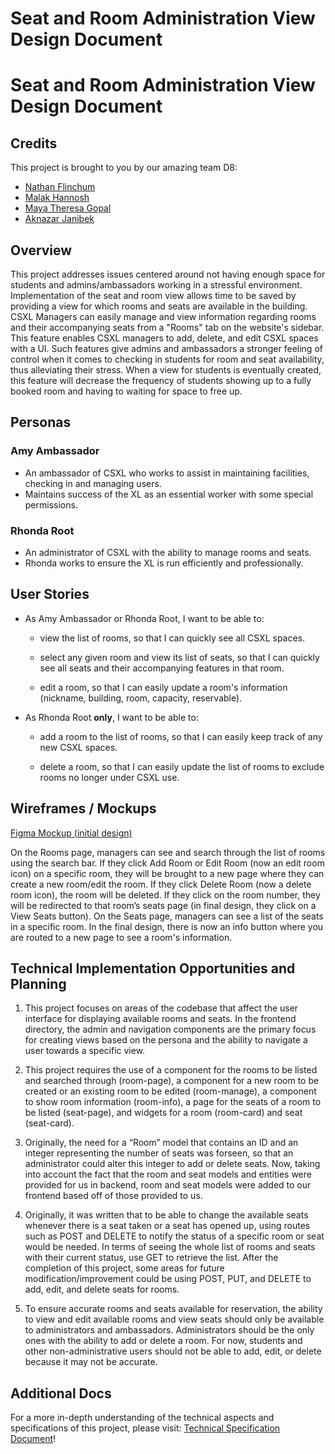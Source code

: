 # Seat and Room Administration View Design Document

# Seat and Room Administration View Design Document

## Credits

This project is brought to you by our amazing team D8:

- [Nathan Flinchum](https://github.com/nathanlf)
- [Malak Hannosh](https://github.com/malakhannosh)
- [Maya Theresa Gopal](https://github.com/mayather)
- [Aknazar Janibek](https://github.com/ajanibekcode)

## Overview

This project addresses issues centered around not having enough space for students and admins/ambassadors working in a stressful environment. Implementation of the seat and room view allows time to be saved by providing a view for which rooms and seats are available in the building. CSXL Managers can easily manage and view information regarding rooms and their accompanying seats from a "Rooms" tab on the website's sidebar. This feature enables CSXL managers to add, delete, and edit CSXL spaces with a UI. Such features give admins and ambassadors a stronger feeling of control when it comes to checking in students for room and seat availability, thus alleviating their stress. When a view for students is eventually created, this feature will decrease the frequency of students showing up to a fully booked room and having to waiting for space to free up.

## Personas

### Amy Ambassador

- An ambassador of CSXL who works to assist in maintaining facilities, checking in and managing users.
- Maintains success of the XL as an essential worker with some special permissions.

### Rhonda Root

- An administrator of CSXL with the ability to manage rooms and seats.
- Rhonda works to ensure the XL is run efficiently and professionally.

## User Stories

- As Amy Ambassador or Rhonda Root, I want to be able to:

  - view the list of rooms, so that I can quickly see all CSXL spaces.

  - select any given room and view its list of seats, so that I can quickly see all seats and their accompanying features in that room.

  - edit a room, so that I can easily update a room's information (nickname, building, room, capacity, reservable).

- As Rhonda Root **only**, I want to be able to:

  - add a room to the list of rooms, so that I can easily keep track of any new CSXL spaces.

  - delete a room, so that I can easily update the list of rooms to exclude rooms no longer under CSXL use.

## Wireframes / Mockups

[Figma Mockup (initial design)](https://www.figma.com/file/xK2MeKeAjWPKylptcLgjIY/Untitled?type=design&node-id=0-1&mode=design&t=SmvHrcxg7oMe67RO-0)

On the Rooms page, managers can see and search through the list of rooms using the search bar. If they click Add Room or Edit Room (now an edit room icon) on a specific room, they will be brought to a new page where they can create a new room/edit the room. If they click Delete Room (now a delete room icon), the room will be deleted. If they click on the room number, they will be redirected to that room’s seats page (in final design, they click on a View Seats button). On the Seats page, managers can see a list of the seats in a specific room. In the final design, there is now an info button where you are routed to a new page to see a room's information.

## Technical Implementation Opportunities and Planning

1. This project focuses on areas of the codebase that affect the user interface for displaying available rooms and seats. In the frontend directory, the admin and navigation components are the primary focus for creating views based on the persona and the ability to navigate a user towards a specific view.

2. This project requires the use of a component for the rooms to be listed and searched through (room-page), a component for a new room to be created or an existing room to be edited (room-manage), a component to show room information (room-info), a page for the seats of a room to be listed (seat-page), and widgets for a room (room-card) and seat (seat-card).

3. Originally, the need for a “Room” model that contains an ID and an integer representing the number of seats was forseen, so that an administrator could alter this integer to add or delete seats. Now, taking into account the fact that the room and seat models and entities were provided for us in backend, room and seat models were added to our frontend based off of those provided to us.

4. Originally, it was written that to be able to change the available seats whenever there is a seat taken or a seat has opened up, using routes such as POST and DELETE to notify the status of a specific room or seat would be needed. In terms of seeing the whole list of rooms and seats with their current status, use GET to retrieve the list. After the completion of this project, some areas for future modification/improvement could be using POST, PUT, and DELETE to add, edit, and delete seats for rooms.

5. To ensure accurate rooms and seats available for reservation, the ability to view and edit available rooms and view seats should only be available to administrators and ambassadors. Administrators should be the only ones with the ability to add or delete a room. For now, students and other non-administrative users should not be able to add, edit, or delete because it may not be accurate.

## Additional Docs

For a more in-depth understanding of the technical aspects and specifications of this project, please visit: [Technical Specification Document](seat-and-room-admin-views--spec.md)!
